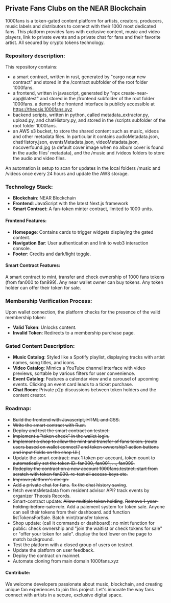 ## Private Fans Clubs on the NEAR Blockchain
1000fans is a token-gated content platform for artists, creators, producers, music labels and distributors to connect with their 1000 most dedicated fans. This platform provides fans with exclusive content, music and video players, link to private events and a private chat for fans and their favorite artist. All secured by crypto tokens technology.

### Repository description:
This repository contains:
- a smart contract, written in rust, generated by "cargo near new contract" and stored in the /contract subfolder of the root folder 1000fans. 
- a frontend, written in javascript, generated by "npx create-near-app@latest" and stored in the /frontend subfolder of the root folder 1000fans. a demo of the frontend interface is publicly accessible at https://theosis.1000fans.xyz
- backend scripts, written in python, called metadata_extractor.py, upload.py, and chatHistory.py, and stored in the /scripts subfolder of the root folder 1000fans.
- an AWS s3 bucket, to store the shared content such as music, videos and other metadata files. In particular it contains audioMetadata.json, chatHistory.json, eventsMetadata.json, videoMetadata.json, nocoverfound.jpg (a default cover image when no album cover is found in the audio files' metadata), and the /music and /videos folders to store the audio and video files.

An automation is setup to scan for updates in the local folders /music and /videos once every 24 hours and update the AWS storage. 

### Technology Stack:
- **Blockchain**: NEAR Blockchain
- **Frontend**: JavaScript with the latest Next.js framework
- **Smart Contract**: A fan-token minter contract, limited to 1000 units.

#### Frontend Features:
- **Homepage**: Contains cards to trigger widgets displaying the gated content.
- **Navigation Bar**: User authentication and link to web3 interaction console.
- **Footer**: Credits and dark/light toggle.

#### Smart Contract Features: 
A smart contract to mint, transfer and check ownership of 1000 fans tokens (from fan000 to fan999). Any near wallet owner can buy tokens. Any token holder can offer their token for sale.

### Membership Verification Process:
Upon wallet connection, the platform checks for the presence of the valid membership token:
- **Valid Token**: Unlocks content.
- **Invalid Token**: Redirects to a membership purchase page.

### Gated Content Description:
- **Music Catalog**: Styled like a Spotify playlist, displaying tracks with artist names, song titles, and icons.
- **Video Catalog**: Mimics a YouTube channel interface with video previews, sortable by various filters for user convenience.
- **Event Catalog**: Features a calendar view and a carousel of upcoming events. Clicking an event card leads to a ticket purchase.
- **Chat Room**: Private p2p discussions between token holders and the content creator.

### Roadmap:
- ~~Build the frontend with Javascript, HTML and CSS.~~
- ~~Write the smart contract with Rust.~~
- ~~Deploy and test the smart contract on testnet.~~
- ~~Implement a "token check" in the wallet login.~~
- ~~Implement a shop to allow the mint and transfer of fans token. (route users based on wallet connect? and token ownership? action buttons and input fields on the shop UI.~~)
- ~~Update the smart contract: max 1 token per account, token count to automatically set the token ID: fan000, fan001, ..., fan999.~~ 
- ~~Redeploy the contract on a new account 1000fans.testnet. start from scratch with token fan000. re-test all access-keys etc.~~
- ~~Improve platform's design.~~
- ~~Add a private chat for fans.~~ ~~fix the chat history saving~~. 
- fetch eventsMetadata from resident advisor API? track events by organizer Theosis Records.
- Smart-contract update:  ~~Allow multiple token holding~~. ~~Remove 1-year-holding-before-sale rule~~. Add a paiement system for token sale. Anyone can sell their tokens from their dashboard. add function listTokensForSale. Batch mint/transfer tokens. 
- Shop update: (call it commands or dashboard): no mint function for public: check ownership and "join the waitlist or check tokens for sale" or "offer your token for sale". display the text lower on the page to match background.
- Test the platform with a closed group of users on testnet.
- Update the platform on user feedback.
- Deploy the contract on mainnet.
- Automate cloning from main domain 1000fans.xyz

#### Contribute:
We welcome developers passionate about music, blockchain, and creating unique fan experiences to join this project. Let's innovate the way fans connect with artists in a secure, exclusive digital space.